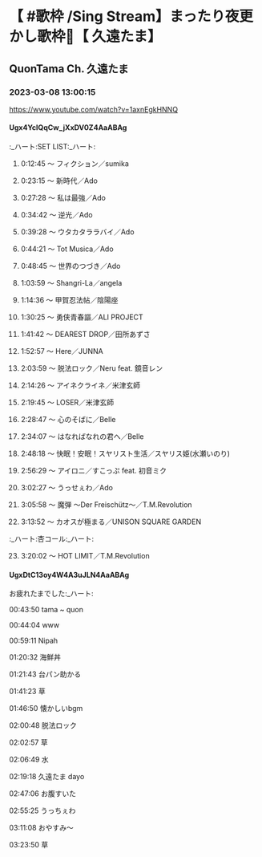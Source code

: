 # 【 #歌枠 /Sing Stream】まったり夜更かし歌枠🌙【 久遠たま】

## QuonTama Ch. 久遠たま

### 2023-03-08 13:00:15

https://www.youtube.com/watch?v=1axnEgkHNNQ

#### Ugx4YcIQqCw_jXxDV0Z4AaABAg

:_ハート:SET LIST:_ハート:



01. 0:12:45 ～ フィクション／sumika



02. 0:23:15 ～ 新時代／Ado



03. 0:27:28 ～ 私は最強／Ado



04. 0:34:42 ～ 逆光／Ado



05. 0:39:28 ～ ウタカタララバイ／Ado



06. 0:44:21 ～ Tot Musica／Ado



07. 0:48:45 ～ 世界のつづき／Ado



08. 1:03:59 ～ Shangri-La／angela



09. 1:14:36 ～ 甲賀忍法帖／陰陽座



10. 1:30:25 ～ 勇侠青春謳／ALI PROJECT



11. 1:41:42 ～ DEAREST DROP／田所あずさ



12. 1:52:57 ～ Here／JUNNA



13. 2:03:59 ～ 脱法ロック／Neru feat. 鏡音レン



14. 2:14:26 ～ アイネクライネ／米津玄師



15. 2:19:45 ～ LOSER／米津玄師



16. 2:28:47 ～ 心のそばに／Belle



17. 2:34:07 ～ はなればなれの君へ／Belle



18. 2:48:18 ～ 快眠！安眠！スヤリスト生活／スヤリス姫(水瀬いのり)



19. 2:56:29 ～ アイロニ／すこっぷ feat. 初音ミク



20. 3:02:27 ～ うっせぇわ／Ado



21. 3:05:58 ～ 魔弾 〜Der Freischütz〜／T.M.Revolution



22. 3:13:52 ～ カオスが極まる／UNISON SQUARE GARDEN



:_ハート:杏コール:_ハート:



23. 3:20:02 ～ HOT LIMIT／T.M.Revolution



#### UgxDtC13oy4W4A3uJLN4AaABAg

お疲れたまでした:_ハート:

00:43:50 tama ~ quon

00:44:04 www

00:59:11 Nipah

01:20:32 海鮮丼

01:21:43 台パン助かる

01:41:23 草

01:46:50 懐かしいbgm

02:00:48 脱法ロック

02:02:57 草

02:06:49 水

02:19:18 久遠たま dayo

02:47:06 お腹すいた

02:55:25 うっちぇわ

03:11:08 おやすみ～

03:23:50 草

